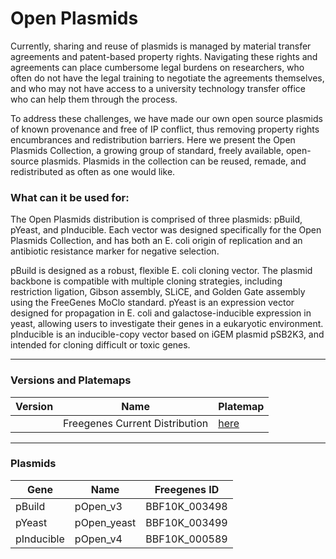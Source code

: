 # Open Plasmids

Currently, sharing and reuse of plasmids is managed by material transfer agreements and patent-based property rights.
Navigating these rights and agreements can place cumbersome legal burdens on researchers, who often do not have the legal training to negotiate the agreements themselves,
and who may not have access to a university technology transfer office who can help them through the process.

To address these challenges, we have made our own open source plasmids of known provenance and free of IP conflict,
thus removing property rights encumbrances and redistribution barriers. Here we present the Open Plasmids Collection, a growing group of standard,
freely available, open-source plasmids. Plasmids in the collection can be reused, remade, and redistributed as often as one would like.

### What can it be used for:

The Open Plasmids distribution is comprised of three plasmids: pBuild, pYeast, and pInducible. Each vector was designed specifically for the Open Plasmids Collection,
and has both an E. coli origin of replication and an antibiotic resistance marker for negative selection.

pBuild is designed as a robust, flexible E. coli cloning vector. The plasmid backbone is compatible with multiple cloning strategies,
including restriction ligation, Gibson assembly, SLiCE, and Golden Gate assembly using the FreeGenes MoClo standard. pYeast is an expression vector designed
for propagation in E. coli and galactose-inducible expression in yeast, allowing users to investigate their genes in a eukaryotic environment. pInducible is
an inducible-copy vector based on iGEM plasmid pSB2K3, and intended for cloning difficult or toxic genes.

---

### Versions and Platemaps

|Version|Name|Platemap|
|---|---|---|
||Freegenes Current Distribution|[here](https://github.com/Reclone-org/Open-DNA-Collections/tree/main/Open%20Plasmids/Platemaps/OP-v1_0.csv)|

---

### Plasmids

|Gene|Name|Freegenes ID|
|---|---|---|
|pBuild|pOpen_v3|BBF10K_003498|
|pYeast|pOpen_yeast|BBF10K_003499|
|pInducible|pOpen_v4|BBF10K_000589|
